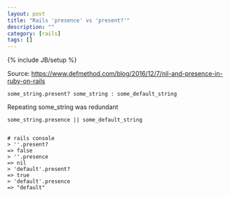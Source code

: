 ```yaml
---
layout: post
title: "Rails 'presence' vs 'present?'"
description: ""
category: [rails]
tags: []
---
```

{% include JB/setup %}

Source: https://www.defmethod.com/blog/2016/12/7/nil-and-presence-in-ruby-on-rails

    some_string.present? some_string : some_default_string

Repeating some_string was redundant

    some_string.presence || some_default_string


    # rails console
    > ''.present?
    => false
    > ''.presence
    => nil
    > 'default'.present?
    => true
    > 'default'.presence
    => "default"